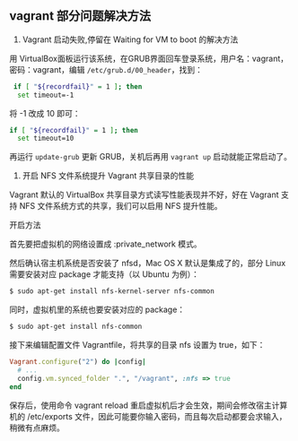 vagrant 部分问题解决方法
--


1. Vagrant 启动失败,停留在 Waiting for VM to boot 的解决方法

  用 VirtualBox面板运行该系统，在GRUB界面回车登录系统，用户名：vagrant，密码：vagrant，编辑 `/etc/grub.d/00_header`，找到：
  ```bash
   if [ "${recordfail}" = 1 ]; then  
    set timeout=-1
  ```

  将 -1 改成 10 即可：

  ```bash
  if [ "${recordfail}" = 1 ]; then  
    set timeout=10
  ```

  再运行  `update-grub` 更新 GRUB，关机后再用 `vagrant up` 启动就能正常启动了。

1. 开启 NFS 文件系统提升 Vagrant 共享目录的性能  

  Vagrant 默认的 VirtualBox 共享目录方式读写性能表现并不好，好在 Vagrant 支持 NFS 文件系统方式的共享，我们可以启用 NFS 提升性能。

  开启方法

  首先要把虚拟机的网络设置成 :private_network 模式。

  然后确认宿主机系统是否安装了 nfsd，Mac OS X 默认是集成了的，部分 Linux 需要安装对应 package 才能支持（以 Ubuntu 为例）：
  ```bash
  $ sudo apt-get install nfs-kernel-server nfs-common
  ```
  同时，虚拟机里的系统也要安装对应的 package：

  ```bash
  $ sudo apt-get install nfs-common
  ```
  接下来编辑配置文件 Vagrantfile，将共享的目录 nfs 设置为 true，如下：

  ```ruby
  Vagrant.configure("2") do |config|
    # ...
    config.vm.synced_folder ".", "/vagrant", :nfs => true
  end
  ```
  保存后，使用命令 vagrant reload 重启虚拟机后才会生效，期间会修改宿主计算机的 /etc/exports 文件，因此可能要你输入密码，而且每次启动都要会求输入，稍微有点麻烦。
